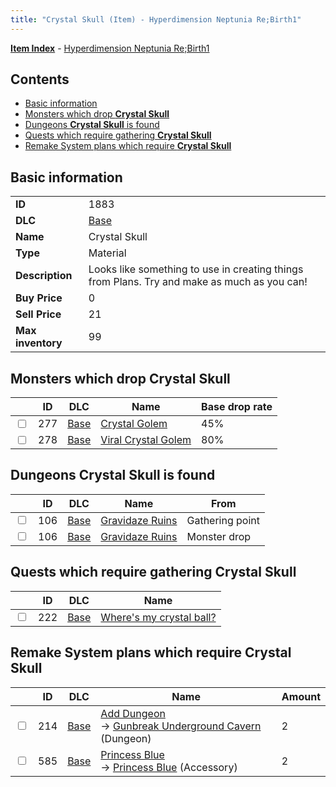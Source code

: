 ```yaml
---
title: "Crystal Skull (Item) - Hyperdimension Neptunia Re;Birth1"
---
```


[**Item Index**](/neptunia/rb1/item/index.html) - [Hyperdimension Neptunia Re;Birth1](/neptunia/rb1)

## Contents

- [Basic information](#basic-information)
- [Monsters which drop **Crystal Skull**](#monsters-which-drop-crystal-skull)
- [Dungeons **Crystal Skull** is found](#dungeons-crystal-skull-is-found)
- [Quests which require gathering **Crystal Skull**](#quests-which-require-gathering-crystal-skull)
- [Remake System plans which require **Crystal Skull**](#remake-system-plans-which-require-crystal-skull)

## Basic information

|   |   |
| -- | -- |
| **ID** | 1883 |
| **DLC** | [Base](/neptunia/rb1/dlc/1-base.html) |
| **Name** | Crystal Skull |
| **Type** | Material |
| **Description** | Looks like something to use in creating things from Plans. Try and make as much as you can! |
| **Buy Price** | 0 |
| **Sell Price** | 21 |
| **Max inventory** | 99 |

## Monsters which drop **Crystal Skull**

|    | ID | DLC | Name | Base drop rate |
| -- | -- | --- | ---- | -------------- |
| <input type="checkbox" id="rb1-monster-1-277" class="trackbox" /> | 277 | [Base](/neptunia/rb1/dlc/1-base.html) | [Crystal Golem](/neptunia/rb1/monster/1-277-crystal-golem.html) | 45% |
| <input type="checkbox" id="rb1-monster-1-278" class="trackbox" /> | 278 | [Base](/neptunia/rb1/dlc/1-base.html) | [Viral Crystal Golem](/neptunia/rb1/monster/1-278-viral-crystal-golem.html) | 80% |

## Dungeons **Crystal Skull** is found

|    | ID | DLC | Name | From |
| -- | -- | --- | ---- | ---- |
| <input type="checkbox" id="rb1-dungeon-1-106" class="trackbox" /> | 106 | [Base](/neptunia/rb1/dlc/1-base.html) | [Gravidaze Ruins](/neptunia/rb1/dungeon/1-106-gravidaze-ruins.html) | Gathering point |
| <input type="checkbox" id="rb1-dungeon-1-106" class="trackbox" /> | 106 | [Base](/neptunia/rb1/dlc/1-base.html) | [Gravidaze Ruins](/neptunia/rb1/dungeon/1-106-gravidaze-ruins.html) | Monster drop |

## Quests which require gathering **Crystal Skull**

|    | ID | DLC | Name |
| -- | -- | --- | ---- |
| <input type="checkbox" id="rb1-quest-1-222" class="trackbox" /> | 222 | [Base](/neptunia/rb1/dlc/1-base.html) | [Where's my crystal ball?](/neptunia/rb1/quest/1-222-wheres-my-crystal-ball.html) |

## Remake System plans which require **Crystal Skull**

|    | ID | DLC | Name | Amount |
| -- | -- | --- | ---- | ------ |
| <input type="checkbox" id="rb1-remake-1-214" class="trackbox" /> | 214 | [Base](/neptunia/rb1/dlc/1-base.html) | [Add Dungeon](/neptunia/rb1/remake/1-214-add-dungeon.html)<br />→ [Gunbreak Underground Cavern](/neptunia/rb1/dungeon/1-107-gunbreak-underground-cavern.html) (Dungeon) | 2 |
| <input type="checkbox" id="rb1-remake-1-585" class="trackbox" /> | 585 | [Base](/neptunia/rb1/dlc/1-base.html) | [Princess Blue](/neptunia/rb1/remake/1-585-princess-blue.html)<br />→ [Princess Blue](/neptunia/rb1/item/1-3157-princess-blue.html) (Accessory) | 2 |